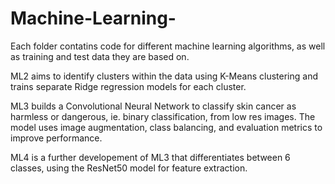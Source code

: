 # Machine-Learning-

Each folder contatins code for different machine learning algorithms, as well as training and test data they are based on.

ML2 aims to identify clusters within the data using K-Means clustering and trains separate Ridge regression models for each cluster.

ML3 builds a Convolutional Neural Network to classify skin cancer as harmless or dangerous, ie. binary classification, from low res images. The model uses image augmentation, class balancing, and evaluation metrics to improve performance.

ML4 is a further developement of ML3 that differentiates between 6 classes, using the ResNet50 model for feature extraction.



